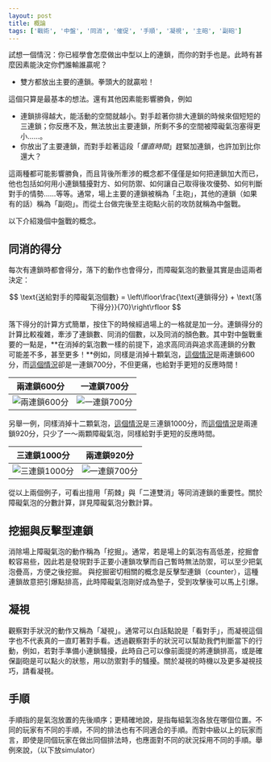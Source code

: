 ```yaml
---
layout: post
title: 概論
tags: ['戰術', '中盤', '同消', '催促', '手順', '凝視', '主砲', '副砲']
---
```


試想一個情況：你已經學會怎麼做出中型以上的連鎖，而你的對手也是。此時有甚麼因素能決定你們誰輸誰贏呢？

* 雙方都放出主要的連鎖。拳頭大的就贏啦！

這個只算是最基本的想法。還有其他因素能影響勝負，例如

* 連鎖排得越大，能活動的空間就越小。對手趁著你排大連鎖的時候來個短短的三連鎖；你反應不及，無法放出主要連鎖，所剩不多的空間被障礙氣泡塞得更小......。
* 你放出了主要連鎖，而對手趁著這段「_僵直時間_」趕緊加連鎖，也許加到比你還大？

這兩種都可能影響勝負，而且背後所牽涉的概念都不僅僅是如何把連鎖加大而已，他也包括如何用小連鎖騷擾對方、如何防禦、如何讓自己取得後攻優勢、如何判斷對手的情勢……等等。通常，場上主要的連鎖被稱為「主砲」，其他的連鎖（如果有的話）稱為「副砲」。而從土台做完後至主砲點火前的攻防就稱為中盤戰。

以下介紹幾個中盤戰的概念。

## 同消的得分

每次有連鎖時都會得分，落下的動作也會得分，而障礙氣泡的數量其實是由這兩者決定：

$$
    \text{送給對手的障礙氣泡個數} = \left\lfloor\frac{\text{連鎖得分} + \text{落下得分}}{70}\right\rfloor
$$

落下得分的計算方式簡單，按住下的時候經過場上的一格就是加一分。連鎖得分的計算比較複雜，牽涉了連鎖數、同消的個數，以及同消的顏色數。其中對中盤戰重要的一點是，**在消掉的氣泡數一樣的前提下，追求高同消與追求高連鎖的分數可能差不多，甚至更多！**例如，同樣是消掉十顆氣泡，[這個情況][simlink1]是兩連鎖600分，而[這個情況][simlink2]卻是一連鎖700分，不但更痛，也給對手更短的反應時間！

| 兩連鎖600分|一連鎖700分|
|:----------:|:----------:|
| ![兩連鎖600分](https://i.imgur.com/IAGhqMu.png) |![一連鎖700分](https://i.imgur.com/MKf9XNQ.png) |

另舉一例，同樣消掉十二顆氣泡，[這個情況][simlink3]是三連鎖1000分，而[這個情況][simlink4]是兩連鎖920分，只少了一～兩顆障礙氣泡，同樣給對手更短的反應時間。

| 三連鎖1000分|兩連鎖920分|
|:----------:|:----------:|
| ![三連鎖1000分](https://i.imgur.com/dR6oLJZ.png) |![一連鎖700分](https://i.imgur.com/uMYZegu.png) |

從以上兩個例子，可看出擅用「荊棘」與「二連雙消」等同消連鎖的重要性。關於障礙氣泡的分數計算，詳見障礙氣泡分數計算。
    
[simlink1]: http://1st.geocities.jp/mattulwan/puyo_simulator/?a55c2a4b2a3b3a3c3a3
[simlink2]: http://1st.geocities.jp/mattulwan/puyo_simulator/?a66b5ac5a
[simlink3]: http://1st.geocities.jp/mattulwan/puyo_simulator/?a53ba3daca3d3a3b2ca3bc2
[simlink4]: http://1st.geocities.jp/mattulwan/puyo_simulator/?a57dbca3d3a3b2ca3bc2

## 挖掘與反擊型連鎖

消除場上障礙氣泡的動作稱為「挖掘」。通常，若是場上的氣泡有高低差，挖掘會較容易些，因此若是發現對手正要小連鎖攻擊而自己暫時無法防禦，可以至少把氣泡疊高，方便之後挖掘。
與挖掘密切相關的概念是反擊型連鎖（counter），這種連鎖故意把引爆點排高，此時障礙氣泡剛好成為墊子，受到攻擊後可以馬上引爆。

## 凝視

觀察對手狀況的動作又稱為「凝視」。通常可以白話點說是「看對手」，而凝視這個字也不代表真的一直盯著對手看。透過觀察對手的狀況可以幫助我們判斷當下的行動，例如，若對手準備小連鎖騷擾，此時自己可以像前面提的將連鎖排高，或是確保副砲是可以點火的狀態，用以防禦對手的騷擾。關於凝視的時機以及更多凝視技巧，請看凝視。

## 手順

手順指的是氣泡放置的先後順序；更精確地說，是指每組氣泡各放在哪個位置。不同的玩家有不同的手順，不同的排法也有不同適合的手順。而對中級以上的玩家而言，即使是同個玩家在做出同個排法時，也應面對不同的狀況採用不同的手順。舉例來說，（以下放simulator）
